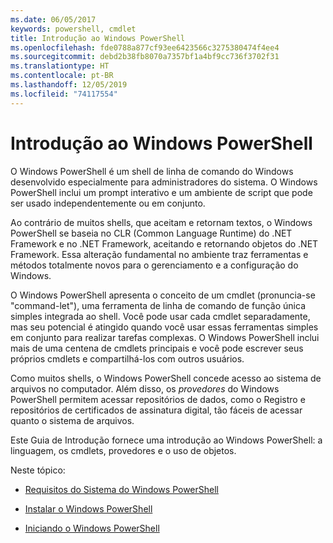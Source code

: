 ```yaml
---
ms.date: 06/05/2017
keywords: powershell, cmdlet
title: Introdução ao Windows PowerShell
ms.openlocfilehash: fde0788a877cf93ee6423566c3275380474f4ee4
ms.sourcegitcommit: debd2b38fb8070a7357bf1a4bf9cc736f3702f31
ms.translationtype: HT
ms.contentlocale: pt-BR
ms.lasthandoff: 12/05/2019
ms.locfileid: "74117554"
---
```

# <a name="getting-started-with-windows-powershell"></a>Introdução ao Windows PowerShell
O Windows PowerShell é um shell de linha de comando do Windows desenvolvido especialmente para administradores do sistema. O Windows PowerShell inclui um prompt interativo e um ambiente de script que pode ser usado independentemente ou em conjunto.

Ao contrário de muitos shells, que aceitam e retornam textos, o Windows PowerShell se baseia no CLR (Common Language Runtime) do .NET Framework e no .NET Framework, aceitando e retornando objetos do .NET Framework. Essa alteração fundamental no ambiente traz ferramentas e métodos totalmente novos para o gerenciamento e a configuração do Windows.

O Windows PowerShell apresenta o conceito de um cmdlet (pronuncia-se "command-let"), uma ferramenta de linha de comando de função única simples integrada ao shell. Você pode usar cada cmdlet separadamente, mas seu potencial é atingido quando você usar essas ferramentas simples em conjunto para realizar tarefas complexas. O Windows PowerShell inclui mais de uma centena de cmdlets principais e você pode escrever seus próprios cmdlets e compartilhá-los com outros usuários.

Como muitos shells, o Windows PowerShell concede acesso ao sistema de arquivos no computador. Além disso, os *provedores* do Windows PowerShell permitem acessar repositórios de dados, como o Registro e repositórios de certificados de assinatura digital, tão fáceis de acessar quanto o sistema de arquivos.

Este Guia de Introdução fornece uma introdução ao Windows PowerShell: a linguagem, os cmdlets, provedores e o uso de objetos.

Neste tópico:

- [Requisitos do Sistema do Windows PowerShell](../install/Windows-PowerShell-System-Requirements.md)

- [Instalar o Windows PowerShell](../install/Installing-Windows-PowerShell.md)

- [Iniciando o Windows PowerShell](Starting-Windows-PowerShell.md)
